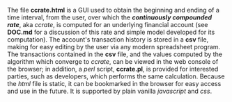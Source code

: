 The file **ccrate.html** is a GUI used to obtain the beginning and ending of a time interval, from the user,
over which the **_continuously compounded rate_**,  aka *ccrate*, is computed for an
underlying financial account (see **DOC.md** for a discussion of this rate and simple model developed for its computation). The account's transaction history is stored in a **csv** file, making for easy editing by the user via any modern spreadsheet program.  The transactions contained in the **csv** file, and the
values computed by the algorithm which converge to *ccrate*, can be viewed in the web console of the browser; in addition, a *perl* script, **ccrate.pl**, is provided for interested parties, such as developers, which performs the same calculation.  Because
the *html* file is static, it can be bookmarked in the browser for easy access and use 
in the future.  It is supported by plain vanilla *javascript* and *css*.
